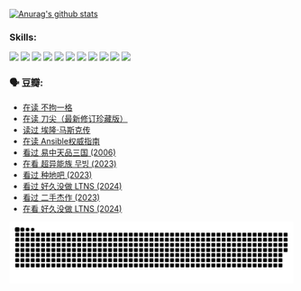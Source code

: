 
[![Anurag's github stats](https://github-readme-stats.vercel.app/api?username=w940853815)](https://github.com/anuraghazra/github-readme-stats)

### Skills:

<code><img height="32" src="https://cdn.jsdelivr.net/npm/simple-icons@v5/icons/python.svg"></code>
<code><img height="32" src="https://cdn.jsdelivr.net/npm/simple-icons@v5/icons/javascript.svg"></code>
<code><img height="32" src="https://cdn.jsdelivr.net/npm/simple-icons@v5/icons/django.svg"></code>
<code><img height="32" src="https://cdn.jsdelivr.net/npm/simple-icons@v5/icons/flask.svg"></code>
<code><img height="32" src="https://cdn.jsdelivr.net/npm/simple-icons@v5/icons/vuetify.svg"></code>
<code><img height="32" src="https://cdn.jsdelivr.net/npm/simple-icons@v5/icons/git.svg"></code>
<code><img height="32" src="https://cdn.jsdelivr.net/npm/simple-icons@v5/icons/docker.svg"></code>
<code><img height="32" src="https://cdn.jsdelivr.net/npm/simple-icons@v5/icons/postgresql.svg"></code>
<code><img height="32" src="https://cdn.jsdelivr.net/npm/simple-icons@v5/icons/elasticsearch.svg"></code>
<code><img height="32" src="https://cdn.jsdelivr.net/npm/simple-icons@v5/icons/macos.svg"></code>
<code><img height="32" src="https://cdn.jsdelivr.net/npm/simple-icons@v5/icons/linux.svg"></code>

### 🗣 豆瓣:

<!-- DOUBAN-ACTIVITIES:START -->
- [在读 不拘一格](https://www.douban.com/people/136069238/status/4541712161/?_i=10901081)
- [在读 刀尖（最新修订珍藏版）](https://www.douban.com/people/136069238/status/4541711339/?_i=10901081)
- [读过 埃隆·马斯克传](https://www.douban.com/people/136069238/status/4541710351/?_i=10901081)
- [在读 Ansible权威指南](https://www.douban.com/people/136069238/status/4539151450/?_i=10901081)
- [看过 易中天品三国‎ (2006)](https://www.douban.com/people/136069238/status/4529910812/?_i=10901081)
- [在看 超异能族 무빙‎ (2023)](https://www.douban.com/people/136069238/status/4527291077/?_i=10901081)
- [看过 种地吧‎ (2023)](https://www.douban.com/people/136069238/status/4527289637/?_i=10901081)
- [看过 好久没做 LTNS‎ (2024)](https://www.douban.com/people/136069238/status/4527289515/?_i=10901081)
- [看过 二手杰作‎ (2023)](https://www.douban.com/people/136069238/status/4522502716/?_i=10901081)
- [在看 好久没做 LTNS‎ (2024)](https://www.douban.com/people/136069238/status/4521969883/?_i=10901081)
<!-- DOUBAN-ACTIVITIES:END -->


![Snake animation](https://raw.githubusercontent.com/w940853815/w940853815/output/github-contribution-grid-snake.svg)

<!--
**w940853815/w940853815** is a ✨ _special_ ✨ repository because its `README.md` (this file) appears on your GitHub profile.

Here are some ideas to get you started:

- 🔭 I’m currently working on ...
- 🌱 I’m currently learning ...
- 👯 I’m looking to collaborate on ...
- 🤔 I’m looking for help with ...
- 💬 Ask me about ...
- 📫 How to reach me: ...
- 😄 Pronouns: ...
- ⚡ Fun fact: ...
-->
